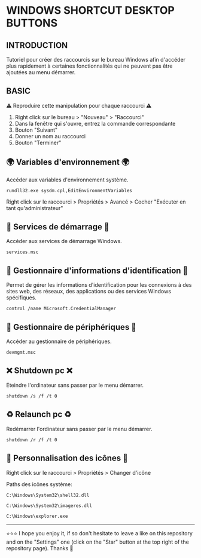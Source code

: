 # WINDOWS SHORTCUT DESKTOP BUTTONS

## INTRODUCTION
Tutoriel pour créer des raccourcis sur le bureau Windows afin d'accéder plus rapidement à certaines fonctionnalités qui ne peuvent pas être ajoutées au menu démarrer.

## BASIC
⚠️ Reproduire cette manipulation pour chaque raccourci ⚠️

1. Right click sur le bureau > "Nouveau" > "Raccourci"
2. Dans la fenêtre qui s'ouvre, entrez la commande correspondante
3. Bouton "Suivant"
4. Donner un nom au raccourci
5. Bouton "Terminer"

## 🌍 Variables d'environnement 🌍
Accéder aux variables d'environnement système.
```shell
rundll32.exe sysdm.cpl,EditEnvironmentVariables
```
Right click sur le raccourci > Propriétés > Avancé > Cocher "Exécuter en tant qu'administrateur"

## 🚀 Services de démarrage 🚀
Accéder aux services de démarrage Windows.
```shell
services.msc
```

## 🔑 Gestionnaire d'informations d'identification 🔑
Permet de gérer les informations d'identification pour les connexions à des sites web, des réseaux, des applications ou des services Windows spécifiques.
```shell
control /name Microsoft.CredentialManager
```

## 🔑 Gestionnaire de périphériques 🔑
Accéder au gestionnaire de périphériques.
```shell
devmgmt.msc
```

## ❌ Shutdown pc ❌
Eteindre l'ordinateur sans passer par le menu démarrer.
```shell
shutdown /s /f /t 0
```

## ♻️ Relaunch pc ♻️
Redémarrer l'ordinateur sans passer par le menu démarrer.
```shell
shutdown /r /f /t 0
```

## 🎨 Personnalisation des icônes 🎨
Right click sur le raccourci > Propriétés > Changer d'icône

Paths des icônes système:
```shell
C:\Windows\System32\shell32.dll
```
```shell
C:\Windows\System32\imageres.dll
```
```shell
C:\Windows\explorer.exe
```

***

⭐⭐⭐ I hope you enjoy it, if so don't hesitate to leave a like on this repository and on the "Settings" one (click on the "Star" button at the top right of the repository page). Thanks 🤗
